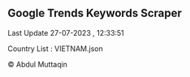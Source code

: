 

## Google Trends Keywords Scraper 
 
Last Update 27-07-2023 , 12:33:51

Country List :
VIETNAM.json



© Abdul Muttaqin 
